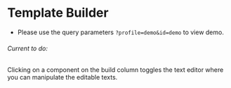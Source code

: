 # Template Builder

* Please use the query parameters `?profile=demo&id=demo` to view demo.

###### Current to do:

Clicking on a component on the build column toggles the text editor where you can manipulate the editable texts.
